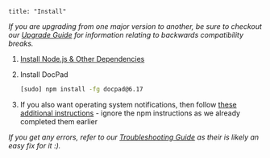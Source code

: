 ```
title: "Install"
```

_If you are upgrading from one major version to another, be sure to checkout our [Upgrade Guide](/docpad/upgrade) for information relating to backwards compatibility breaks._

1. [Install Node.js & Other Dependencies](/node/install)

1. Install DocPad

	``` bash
	[sudo] npm install -fg docpad@6.17
	```

1. If you also want operating system notifications, then follow [these additional instructions](https://github.com/visionmedia/node-growl#install) - ignore the npm instructions as we already completed them earlier

_If you get any errors, refer to our [Troubleshooting Guide](/docpad/troubleshoot) as their is likely an easy fix for it :)._
